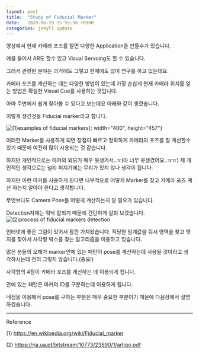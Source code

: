 ```yaml
---
layout: post
title:  "Study of Fiducial Marker"
date:   2020-06-29 15:55:56 +0900
categories: jekyll update
---
```


영상에서 현재 카메라 포즈를 알면 다양한 Application을 만들수가 있습니다.

예를 들어서 AR도 할수 있고 Visual Servoing도 할 수 있습니다.

그래서 관련한 분야는 과거에도 그렇고 현재에도 많이 연구를 하고 있는데요.

카메라 포즈를 계산하는 데는 다양한 방법이 있는데 가장 손쉽게 현재 카메라 위치를 얻는 방법은 확실한 Visual Cue를 사용하는 것입니다.

아마 주변에서 쉽게 찾아볼 수 있다고 보는데요 아래와 같이 생겼습니다.

이렇게 생긴것을 Fiducial marker라고 합니다.

![(1)examples of fiducial markers](https://karamkim88.github.io/asset/fiducial_marker.png){: width="400", height="457"}

이러한 Marker를 사용하게 되면 장점이 빠르고 정확하게 카메라의 포즈를 잘 계산할수 있기 때문에 여전히 많이 사용되는 것 같습니다.

하지만 개인적으로는 마커의 외모가 매우 못생겨서..ㅠ(아 너무 못생겼어요..ㅠㅠ) 제 개인적인 생각으로는 널리 퍼지기에는 무리가 있지 않나 생각이 됩니다.

하지만 이런 마커를 사용하게 된다면 내부적으로 어떻게 Marker를 찾고 카메라 포즈 계산 하는지 알아야 한다고 생각합니다.

무엇보다도 Camera Pose를 어떻게 계산하는지 알 필요가 있습니다. 

Detection자체는 워낙 잘되기 때문에 간단하게 살펴 보겠습니다.
![(2)process of fiducial markers detection](https://karamkim88.github.io/asset/fiducial_marker_process.png)

인터넷에 좋은 그림이 있어서 잠깐 가져왔습니다. 적당한 임계값을 줘서 영역을 찾고 엣지를 찾아서 사각형 박스를 찾는 알고리즘을 이용하고 있습니다. 

많은 분들의 오해가 marker안에 있는 패턴이 pose를 계산하는데 사용될 것이라고 생각하시는데 전혀 그렇지 않습니다.(중요!)

사각형의 4점이 카메라 포즈를 계산하는 데 이용되게 됩니다.

안에 있는 패턴은 마커의 ID를 구분하는데 이용하게 됩니다.

네점을 이용해서 pose를 구하는 부분은 매우 중요한 부분이기 때문에 다음장에서 설명하겠습니다.






-----------------------------------------------------------------------------
Reference

(1) https://en.wikipedia.org/wiki/Fiducial_marker

(2) https://ria.ua.pt/bitstream/10773/23890/1/artigo.pdf





